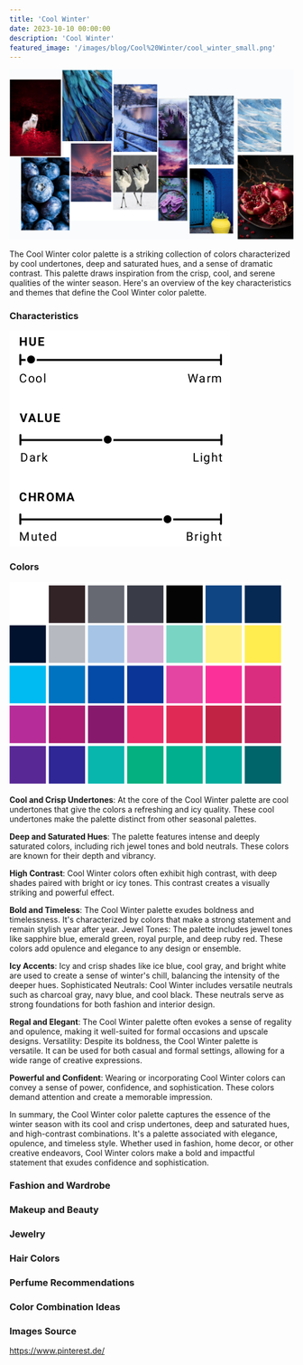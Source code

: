 ```yaml
---
title: 'Cool Winter'
date: 2023-10-10 00:00:00
description: 'Cool Winter'
featured_image: '/images/blog/Cool%20Winter/cool_winter_small.png'
---
```


![](/images/blog/Cool%20Winter/mood_board.png)

The Cool Winter color palette is a striking collection of colors characterized by cool undertones, deep and saturated hues, and a sense of dramatic contrast. This palette draws inspiration from the crisp, cool, and serene qualities of the winter season. Here's an overview of the key characteristics and themes that define the Cool Winter color palette.

### Characteristics

![](/images/blog/Cool%20Winter/characteristics.png)

### Colors

![](/images/blog/Cool%20Winter/colors.png)

**Cool and Crisp Undertones**: At the core of the Cool Winter palette are cool undertones that give the colors a refreshing and icy quality. These cool undertones make the palette distinct from other seasonal palettes.

**Deep and Saturated Hues**: The palette features intense and deeply saturated colors, including rich jewel tones and bold neutrals. These colors are known for their depth and vibrancy.

**High Contrast**: Cool Winter colors often exhibit high contrast, with deep shades paired with bright or icy tones. This contrast creates a visually striking and powerful effect.

**Bold and Timeless**: The Cool Winter palette exudes boldness and timelessness. It's characterized by colors that make a strong statement and remain stylish year after year.
Jewel Tones: The palette includes jewel tones like sapphire blue, emerald green, royal purple, and deep ruby red. These colors add opulence and elegance to any design or ensemble.

**Icy Accents**: Icy and crisp shades like ice blue, cool gray, and bright white are used to create a sense of winter's chill, balancing the intensity of the deeper hues.
Sophisticated Neutrals: Cool Winter includes versatile neutrals such as charcoal gray, navy blue, and cool black. These neutrals serve as strong foundations for both fashion and interior design.

**Regal and Elegant**: The Cool Winter palette often evokes a sense of regality and opulence, making it well-suited for formal occasions and upscale designs.
Versatility: Despite its boldness, the Cool Winter palette is versatile. It can be used for both casual and formal settings, allowing for a wide range of creative expressions.

**Powerful and Confident**: Wearing or incorporating Cool Winter colors can convey a sense of power, confidence, and sophistication. These colors demand attention and create a memorable impression.

In summary, the Cool Winter color palette captures the essence of the winter season with its cool and crisp undertones, deep and saturated hues, and high-contrast combinations. It's a palette associated with elegance, opulence, and timeless style. Whether used in fashion, home decor, or other creative endeavors, Cool Winter colors make a bold and impactful statement that exudes confidence and sophistication.


### Fashion and Wardrobe

### Makeup and Beauty

### Jewelry

### Hair Colors

### Perfume Recommendations

### Color Combination Ideas

### Images Source 

https://www.pinterest.de/